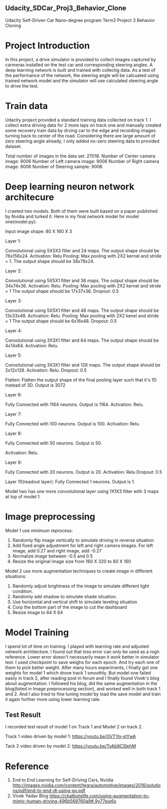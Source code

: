 ## Udacity_SDCar_Proj3_Behavior_Clone
Udacity Self-Driven Car Nano-degree program Term2 Project 3 Behavior Cloning

# Project Introduction

In this project, a drive simulator is provided to collect images captured by carmeras installed on the test car and corresponding steering angles. A deep learning network is built and trained with collectig data. As a test of the performance of the network, the steering angle will be calcuated using trained network model and the simulator will use calculated steering angle to drive the test.

# Train data
Udacity project provided a standard training data collected on track 1. I collect extra driving data for 2 more laps on track one and manually created some recovery train data by drving car to the edge and recording images turning back to center of the road. Considering there are large amount of zero steering angle already, I only added no-zero steering data to provided dataset. 

Total number of images in the data set: 27018. 
Number of Center camera image: 9006
Number of Left camera image: 9006
Number of Right camera image: 9006
Number of Steering sample: 9006

# Deep learning neuron network architecure
I craeted two models. Both of them were built based on a paper published by Nvidia and turked it. Here is my final network model for model one(model.py):

Input image shape: 80 X 160 X 3

Layer 1:

Convolutional using 5X5X3 filler and 24 maps. The output shape should be 76x156x24.
Activation: Relu
Pooling: Max pooling with 2X2 kernel and stride = 1. The output shape should be 38x78x24.

Layer 2:

Convolutional using 5X5X1 filter and 36 maps. The output shape should be 34x74x36.
Activation: Relu.
Pooling: Max pooling with 2X2 kernel and stride = 1 The output shape should be 17x37x36.
Dropout: 0.5

Layer 3:

Convolutional using 5X5X1 filter and 48 maps. The output shape should be 13x33x48.
Activation: Relu.
Pooling: Max pooling with 2X2 kenel and stride = 1 The output shape should be 6x16x48.
Dropout: 0.5

Layer 4:

Convolutional using 3X3X1 filter and 64 maps. The output shape should be 4x14x64.
Activation: Relu.

Layer 5:

Convolutional using 3X3X1 filter and 128 maps. The output shape should be 2x12x128.
Activation: Relu.
Dropout: 0.5

Flatten: Flatten the output shape of the final pooling layer such that it's 1D instead of 3D. Output is 3072

Layer 6: 

Fully Connected with 1164 neurons. Output is 1164.
Activation: Relu.

Layer 7: 

Fully Connected with 100 neurons. Output is 100.
Activation: Relu.

Layer 8:

Fully Connected with 50 neurons. Output is 50.

Activation: Relu.

Layer 9:

Fully Connected with 20 neurons. Output is 20.
Activation: Relu
Dropout: 0.5

Layer 10(readout layer): Fully Connected  1 neurons. Output is 1.

Model two has one more convolutional layer using 1X1X3 filter with 3 maps at top of model 1.

# Image preprocessing

Model 1 use minimum reprocess:
1. Randomly flip image vertically to simulate driving in reverse situation
2. Add fixed angle adjustment for left and right camera images. For left image, add 0.27 and right image, add -0.27
3. Normalize image between -0.5 and 0.5
4. Resize the original image size from 160 X 320 to 80 X 160

Model 2 use more augmentation techniques to create image in different situations:
1. Randomly adjust brightness of the image to simulate different light condition.
2. Randomly add shadow to simulate shade situation.
3. Use horizontal and vertical shift to simulate leveling situation
4. Corp the bottom part of the image to cut the dashboard
5. Resize image to 64 X 64

# Model Training

I spend lot of time on training. I played with learning rate and adjusted network architecture. I found out that loss error can only be used as a rogh reference. Lower error doesn't necessarily mean it work better in simulator test. I used checkpoint to save weighs for each epoch. And try each one of them to pick better weight. After many hours experiments, I finally got one weights for model 1 which drove track 1 smoothly. But model one failed easily in track 2, after reading post in forum and I finally found Vivek's blog about augmentation. I followed his blog, did the same augmentation in the blog(listed in Image preprocessing section), and worked well in both track 1 and 2. And I also tried to fine tuning model by load the save model and train it again further more using lower learning rate.

## Test Result

I recorded test result of model 1 on Track 1 and Model 2 on track 2. 

Track 1 video driven by model 1: https://youtu.be/GVTYq-stYwA

Tack 2 video driven by model 2: https://youtu.be/TvAb9CSlehM



# Reference 
1. End to End Learning for Self-Driving Cars, Nvidia  http://images.nvidia.com/content/tegra/automotive/images/2016/solutions/pdf/end-to-end-dl-using-px.pdf
2. Vivek Yadav Blog https://chatbotslife.com/using-augmentation-to-mimic-human-driving-496b569760a9#.9y77pio6s

